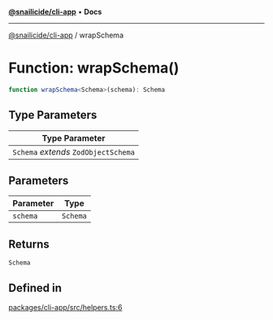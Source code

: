 [**@snailicide/cli-app**](../README.md) • **Docs**

---

[@snailicide/cli-app](../README.md) / wrapSchema

# Function: wrapSchema()

```ts
function wrapSchema<Schema>(schema): Schema
```

## Type Parameters

| Type Parameter                       |
| ------------------------------------ |
| `Schema` _extends_ `ZodObjectSchema` |

## Parameters

| Parameter | Type     |
| --------- | -------- |
| `schema`  | `Schema` |

## Returns

`Schema`

## Defined in

[packages/cli-app/src/helpers.ts:6](https://github.com/gbtunney/snailicide-monorepo/blob/master/packages/cli-app/src/helpers.ts#L6)
